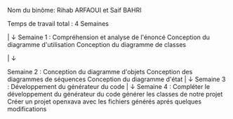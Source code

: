 Nom du binôme: Rihab ARFAOUI et Saif BAHRI

Temps de travail total : 4 Semaines 

|
↓
Semaine 1 : 
Compréhension et analyse de l'énoncé
Conception du diagramme d'utilisation 
Conception du diagramme de classes

|
↓


Semaine 2 : 
Conception du diagramme d'objets 
Conception des diagrammes de séquences
Conception du diagramme d'état 
|
↓
Semaine 3 : 
Développement du générateur du code 
|
↓
Semaine 4 : 
Compléter le développement du générateur du code 
générer les classes de notre projet 
Créer un projet openxava avec les fichiers générés aprés quelques modifications 

